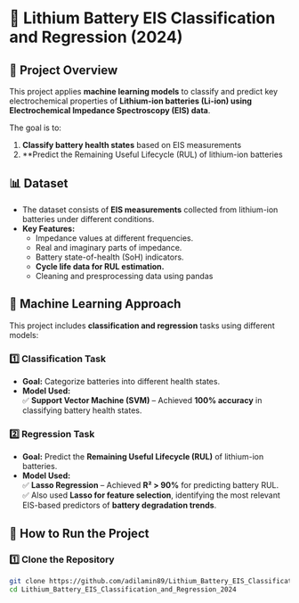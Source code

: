 # 🔋 Lithium Battery EIS Classification and Regression (2024)

## 📌 Project Overview
This project applies **machine learning models** to classify and predict key electrochemical properties of **Lithium-ion batteries (Li-ion) using Electrochemical Impedance Spectroscopy (EIS) data**. 

The goal is to:
1. **Classify battery health states** based on EIS measurements 
2. **Predict the Remaining Useful Lifecycle (RUL) of lithium-ion batteries

## 📊 Dataset
- The dataset consists of **EIS measurements** collected from lithium-ion batteries under different conditions.
- **Key Features:**
  - Impedance values at different frequencies.
  - Real and imaginary parts of impedance.
  - Battery state-of-health (SoH) indicators.
  - **Cycle life data for RUL estimation.**
  - Cleaning and presprocessing data using pandas

## 🔬 Machine Learning Approach
This project includes **classification and regression** tasks using different models:

### **1️⃣ Classification Task**
- **Goal:** Categorize batteries into different health states.
- **Model Used:**  
  ✅ **Support Vector Machine (SVM)** – Achieved **100% accuracy** in classifying battery health states.

### **2️⃣ Regression Task**
- **Goal:** Predict the **Remaining Useful Lifecycle (RUL)** of lithium-ion batteries.  
- **Model Used:**  
  ✅ **Lasso Regression** – Achieved **R² > 90%** for predicting battery RUL.  
  ✅ Also used **Lasso for feature selection**, identifying the most relevant EIS-based predictors of **battery degradation trends**.

## 🚀 How to Run the Project
### 1️⃣ Clone the Repository
```bash
git clone https://github.com/adilamin89/Lithium_Battery_EIS_Classification_and_Regression_2024.git
cd Lithium_Battery_EIS_Classification_and_Regression_2024



